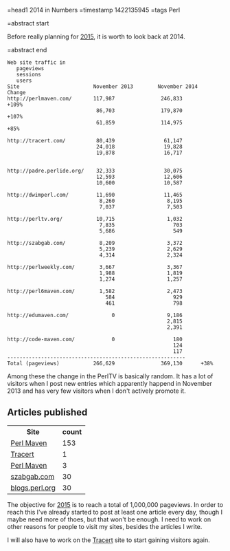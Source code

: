=head1 2014 in Numbers
=timestamp 1422135945
=tags Perl

=abstract start

Before really planning for <a href="/2015.html">2015</a>, it is worth to look back at 2014.

=abstract end

    Web site traffic in
       pageviews
       sessions
       users
    Site                        November 2013        November 2014    Change
    http://perlmaven.com/       117,987               246,833          +109%
                                 86,703               179,870          +107%
                                 61,859               114,975           +85%
    
    http://tracert.com/          80,439                61,147
                                 24,018                19,828
                                 19,878                16,717
    
    
    http://padre.perlide.org/    32,333                30,075
                                 12,593                12,606
                                 10,600                10,587
    
    http://dwimperl.com/         11,690                11,465
                                  8,260                 8,195
                                  7,037                 7,503
    
    http://perltv.org/           10,715                 1,032
                                  7,835                   703
                                  5,686                   549
    
    http://szabgab.com/           8,209                 3,372
                                  5,239                 2,629
                                  4,314                 2,324
    
    http://perlweekly.com/        3,667                 3,367
                                  1,988                 1,819
                                  1,274                 1,257
    
    http://perl6maven.com/        1,582                 2,473
                                    584                   929
                                    461                   798
    
    http://edumaven.com/              0                 9,186
                                                        2,815
                                                        2,391
    
    http://code-maven.com/            0                   180
                                                          124
                                                          117
    ----------------------------------------------------------
    Total (pageviews)           266,629               369,130      +38%

Among these the change in the PerlTV is basically random. It has a lot of visitors when I post
new entries which apparently happend in November 2013 and has very few visitors when I don't
actively promote it.


<h2>Articles published</h2>

<table>
<tr><th>Site</th>                                                 <th>count</th></tr>
<tr><td><a href="http://perlmaven.com/">Perl Maven</a></td>       <td>153</td></tr>
<tr><td><a href="http://tracert.com/">Tracert</a></td>            <td>1</td></tr>
<tr><td><a href="http://perl6maven.com/">Perl Maven</a></td>      <td>3</td></tr>
<tr><td><a href="http://szabgab.com/">szabgab.com</a></td>        <td>30</td></tr>
<tr><td><a href="http://blogs.perl.org/">blogs.perl.org</a></td>  <td>30</td></tr>
</table>


The objective for <a href="/2015.html">2015</a> is to reach a total of 1,000,000 pageviews.
In order to reach this I've  already started to post at least one article every day,
though I maybe need more of thoes, but that won't be enough. I need to work on other
reasons for people to visit my sites, besides the articles I write.

I will also have to work on the <a href="http://tracert.com/">Tracert</a> site to start gaining visitors again.


